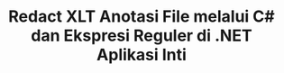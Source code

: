 ---
############################# Static ############################
layout: "auto-gen-gist"
draft: false
path: "id/redaction/net/annotation/xlt"
otherformats: CSV DOC DOCM DOCX DOT DOTM DOTX PDF POT POTM PPS PPSM PPSX PPT PPTM PPTX RTF XLS XLSM XLSX XLTM XLTX  

############################# Head ############################
head_title: "Redact Anotasi dalam XLT Dokumen menggunakan Ekspresi Reguler melalui .NET Inti"
head_description: "Kurangi informasi sensitif dalam anotasi menggunakan ekspresi reguler dari dokumen dengan format berbeda"

############################# Header ############################
title: "Redact XLT Anotasi File melalui C# dan Ekspresi Reguler di .NET Aplikasi Inti"
description: "Temukan dan hapus informasi sensitif dari Dokumen, Spreadsheet & Presentasi Office & OpenOffice serta XLT di Windows, Linux & macOS"

################### SubMenu/Download Button #####################
submenu:
    enable: true

############################# About ############################
about:
    enable: true
    title: "Redaksi Anotasi Dokumen untuk .NET API"
    content: |
        Antarmuka tunggal format-independen untuk sanitasi informasi sensitif dan rahasia dari dokumen dan gambar PDF, Word, Excel, PowerPoint, termasuk kemampuan untuk mengubah metadata dan menghapus anotasi. Dengan alat GroupDocs.Redaction for .NET Anda dapat menyunting informasi rahasia dan menyimpan dokumen yang telah disunting di PDF, mengubah semua halaman menjadi gambar raster atau menyimpan dokumen dalam format aslinya untuk pengeditan lebih lanjut.

############################# Steps ############################
steps:
    enable: true
    title_left: "Sunting Anotasi dari XLT menggunakan Ekspresi Reguler melalui C#"
    content_left: |
        [GroupDocs.Redaction](id//redaction/net/) memungkinkan pengembang .NET menggunakan kekuatan penuh ekspresi reguler untuk menyunting file XLT dengan beberapa langkah mudah.

        *   Buat instance kelas [Redactor](https://apireference.groupdocs.com/redaction/net/groupdocs.redaction/redactor) & muat XLT file
        *   Buat instance kelas [AnnotationRedaction](https://apireference.groupdocs.com/redaction/net/groupdocs.redaction.redactions/annotationredaction) untuk menemukan dan mengganti komentar
        *   Panggil metode [Redactor.Apply](https://apireference.groupdocs.com/redaction/net/groupdocs.redaction/redactor/methods/apply/index) dengan objek AnnotationRedaction
        
    title_right: "Cara menggunakan GroupDocs Redaction API"
    content_right: |
        Instal paket dari baris perintah sebagai ```nuget install GroupDocs.Redaction``` atau melalui Package Manager Console Visual Studio dengan ```Install-Package GroupDocs.Redaction```. 
        Atau, dapatkan penginstal MSI offline atau DLL dalam file ZIP dari [downloads](https://downloads.groupdocs.com/redaction/net), dan rujuk ke project Anda secara manual.  
        
    code: |
        ```cs
        using (Redactor redactor = new Redactor(@"sample.xlt"))
        {
        	redactor.Apply(new AnnotationRedaction("(?im:john)", "[redacted]"));
        	redactor.Save();
        }
        ```

############################# Demos ############################
demos:
    enable: true
############################# About Formats ############################
about_formats:
    enable: true
############################# More Formats ############################
more_formats:
    enable: true

############################# Back to top ###############################
back_to_top:
    enable: true
---